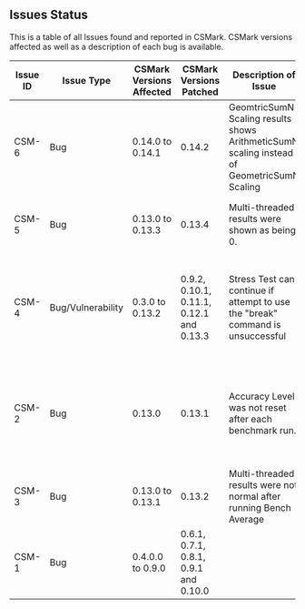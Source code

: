 ## Issues Status
This is a table of all Issues found and reported in CSMark. CSMark versions affected as well as a description of each bug is available.

| Issue ID | Issue Type | CSMark Versions Affected | CSMark Versions Patched |Description of Issue | Description of Fix Required | Severity | Status |
|----------|------------|--------------------------|----------------------|--------------------|----------|----------|----------|
| CSM-6 | Bug | 0.14.0 to 0.14.1 |0.14.2 | GeomtricSumN Scaling results shows ArithmeticSumN scaling instead of GeometricSumN Scaling | Fixed the method used to return scaling. | Moderate | Patched on August 26th 2017 |
| CSM-5 | Bug | 0.13.0 to 0.13.3 | 0.13.4 | Multi-threaded results were shown as being 0. | Fixed returning multi-threaded calculations. | Moderate | Patched on August 20th 2017|
| CSM-4    | Bug/Vulnerability | 0.3.0 to 0.13.2 | 0.9.2, 0.10.1, 0.11.1, 0.12.1 and 0.13.3 | Stress Test can continue if attempt to use the "break" command is unsuccessful | Ensure that if the command to stop the stress test fails, stop the stress test anyways. | Severe | Patched on August 14th 2017|
| CSM-2    | Bug | 0.13.0 | 0.13.1 | Accuracy Level was not reset after each benchmark run. | After each iteration of the Program While Loop, the accuracy is reset to the default value. | Moderate| Patched on August 11th 2017 |
| CSM-3    | Bug | 0.13.0 to 0.13.1 | 0.13.2 | Multi-threaded results were not normal after running Bench Average | Removal of Bench Average | Moderate | Patched on August 11th 2017|
| CSM-1    | Bug | 0.4.0.0 to 0.9.0 | 0.6.1, 0.7.1, 0.8.1, 0.9.1 and 0.10.0 |  | Iteration must be reset to 0 before a benchmark is run. | Moderate | Patched on July 11th 2017 |




